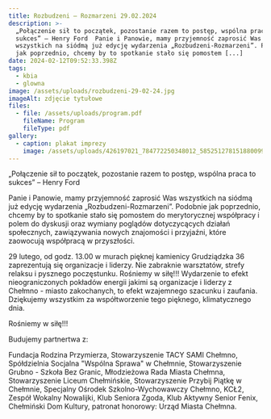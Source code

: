```yaml
---
title: Rozbudzeni – Rozmarzeni 29.02.2024
description: >-
  „Połączenie sił to początek, pozostanie razem to postęp, wspólna praca to
  sukces” – Henry Ford  Panie i Panowie, mamy przyjemność zaprosić Was
  wszystkich na siódmą już edycję wydarzenia „Rozbudzeni-Rozmarzeni”. Podobnie
  jak poprzednio, chcemy by to spotkanie stało się pomostem [...]
date: 2024-02-12T09:52:33.398Z
tags:
  - kbia
  - glowna
image: /assets/uploads/rozbudzeni-29-02-24.jpg
imageAlt: zdjęcie tytułowe
files:
  - file: /assets/uploads/program.pdf
    fileName: Program
    fileType: pdf
gallery:
  - caption: plakat imprezy
    image: /assets/uploads/426197021_784772250348012_5852512781518800993_n.jpg
---
```

„Połączenie sił to początek, pozostanie razem to postęp, wspólna praca to sukces” – Henry Ford

Panie i Panowie, mamy przyjemność zaprosić Was wszystkich na siódmą już edycję wydarzenia „Rozbudzeni-Rozmarzeni”. Podobnie jak poprzednio, chcemy by to spotkanie stało się pomostem do merytorycznej współpracy i polem do dyskusji oraz wymiany poglądów dotyczycących działań społecznych, zawiązywania nowych znajomości i przyjaźni, które zaowocują współpracą w przyszłości. 

29 lutego, od godz. 13.00 w murach pięknej kamienicy Grudziądzka 36 zaprezentują się organizacje i liderzy. Nie zabraknie warsztatów, strefy relaksu i pysznego poczęstunku. Rośniemy w siłę!!! Wydarzenie to efekt nieograniczonych pokładów energii jakimi są organizacje i liderzy z Chełmno - miasto zakochanych, to efekt wzajemnego szacunku i zaufania. Dziękujemy wszystkim za współtworzenie tego pięknego, klimatycznego dnia. 

Rośniemy w siłę!!!

Budujemy partnertwa z:

Fundacja Rodzina Przymierza, Stowarzyszenie TACY SAMI Chełmno, Spółdzielnia Socjalna "Wspólna Sprawa" w Chełmnie, Stowarzyszenie Grubno - Szkoła Bez Granic, Młodzieżowa Rada Miasta Chełmna, Stowarzyszenie Liceum Chełmińskie, Stowarzyszenie Przybij Piątkę w Chełmnie, Specjalny Ośrodek Szkolno-Wychowawczy Chełmno, KCŁ2, Zespół Wokalny Nowalijki, Klub Seniora Zgoda, Klub Aktywny Senior Fenix, Chełmiński Dom Kultury, patronat honorowy: Urząd Miasta Chełmna.
